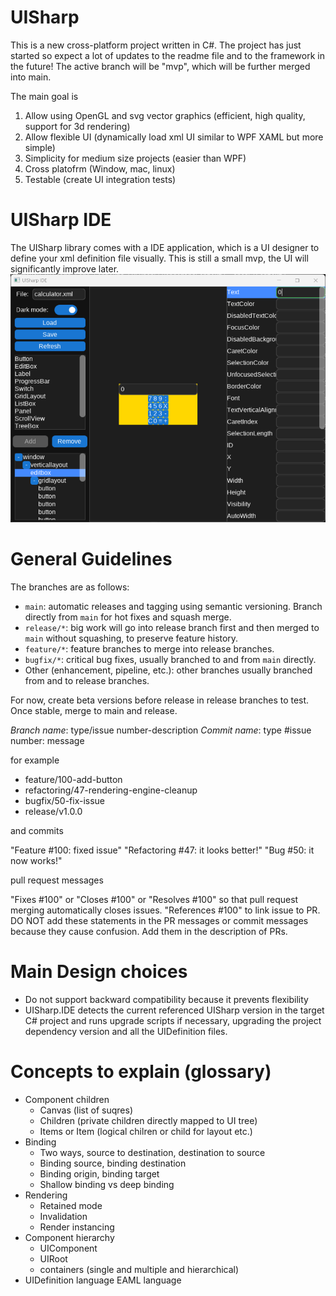 # UISharp
This is a new cross-platform project written in C#.
The project has just started so expect a lot of updates to the readme file and to the framework in the future!
The active branch will be "mvp", which will be further merged into main.

The main goal is
1. Allow using OpenGL and svg vector graphics (efficient, high quality, support for 3d rendering)
2. Allow flexible UI (dynamically load xml UI similar to WPF XAML but more simple)
3. Simplicity for medium size projects (easier than WPF)
4. Cross platofrm (Window, mac, linux)
5. Testable (create UI integration tests)

# UISharp IDE
The UISharp library comes with a IDE application, which is a UI designer to define your xml definition file visually.
This is still a small mvp, the UI will significantly improve later.
![UISharp IDE](doc/Demo.png)

# General Guidelines
The branches are as follows:
- `main`: automatic releases and tagging using semantic versioning. Branch directly from `main` for hot fixes and squash merge.
- `release/*`: big work will go into release branch first and then merged to `main` without squashing, to preserve feature history.
- `feature/*`: feature branches to merge into release branches.
- `bugfix/*`: critical bug fixes, usually branched to and from `main` directly.
- Other (enhancement, pipeline, etc.): other branches usually branched from and to release branches.

For now, create beta versions before release in release branches to test. Once stable, merge to main and release.

*Branch name*: type/issue number-description
*Commit name*: type #issue number: message

for example
- feature/100-add-button
- refactoring/47-rendering-engine-cleanup
- bugfix/50-fix-issue
- release/v1.0.0

and commits

"Feature #100: fixed issue"
"Refactoring #47: it looks better!"
"Bug #50: it now works!"

pull request messages

"Fixes #100" or "Closes #100" or "Resolves #100" so that pull request merging automatically closes issues.
"References #100" to link issue to PR.
DO NOT add these statements in the PR messages or commit messages because they cause confusion. Add them in the description of PRs.

# Main Design choices
- Do not support backward compatibility because it prevents flexibility
- UISharp.IDE detects the current referenced UISharp version in the target C# project and runs upgrade scripts if necessary, upgrading the project dependency version and all the UIDefinition files.

# Concepts to explain (glossary)
- Component children
  - Canvas (list of suqres)
  - Children (private children directly mapped to UI tree)
  - Items or Item (logical chilren or child for layout etc.)
- Binding
  - Two ways, source to destination, destination to source
  - Binding source, binding destination
  - Binding origin, binding target
  - Shallow binding vs deep binding
- Rendering
  - Retained mode
  - Invalidation
  - Render instancing
- Component hierarchy
  - UIComponent
  - UIRoot
  - containers (single and multiple and hierarchical)
- UIDefinition language EAML language